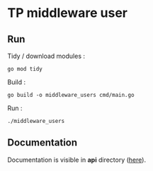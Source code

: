 # TP middleware user

## Run

Tidy / download modules :
```
go mod tidy
```
Build : 
```
go build -o middleware_users cmd/main.go
```
Run : 
```
./middleware_users
```

## Documentation

Documentation is visible in **api** directory ([here](api/swagger.json)).